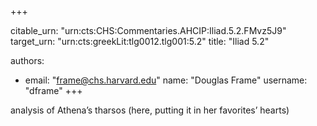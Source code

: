 +++


citable_urn: "urn:cts:CHS:Commentaries.AHCIP:Iliad.5.2.FMvz5J9"
target_urn: "urn:cts:greekLit:tlg0012.tlg001:5.2"
title: "Iliad 5.2"

authors:
- email: "frame@chs.harvard.edu"
  name: "Douglas Frame"
  username: "dframe"
+++

<p>analysis of Athena’s tharsos (here, putting it in her favorites’ hearts)</p>